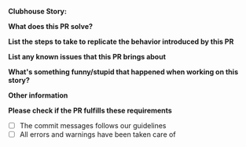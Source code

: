 **Clubhouse Story:**



**What does this PR solve?**



**List the steps to take to replicate the behavior introduced by this PR**



**List any known issues that this PR brings about**



**What's something funny/stupid that happened when working on this story?**



**Other information**



**Please check if the PR fulfills these requirements**
- [ ] The commit messages follows our guidelines
- [ ] All errors and warnings have been taken care of
